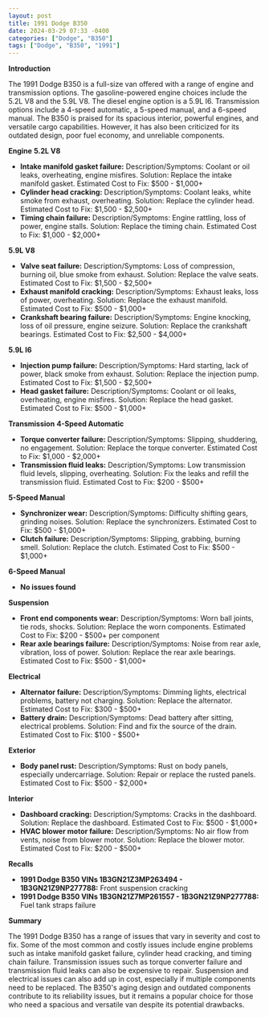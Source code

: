 ```yaml
---
layout: post
title: 1991 Dodge B350
date: 2024-03-29 07:33 -0400
categories: ["Dodge", "B350"]
tags: ["Dodge", "B350", "1991"]
---
```

**Introduction**

The 1991 Dodge B350 is a full-size van offered with a range of engine and transmission options. The gasoline-powered engine choices include the 5.2L V8 and the 5.9L V8. The diesel engine option is a 5.9L I6. Transmission options include a 4-speed automatic, a 5-speed manual, and a 6-speed manual. The B350 is praised for its spacious interior, powerful engines, and versatile cargo capabilities. However, it has also been criticized for its outdated design, poor fuel economy, and unreliable components.

**Engine**
**5.2L V8**

* **Intake manifold gasket failure:** Description/Symptoms: Coolant or oil leaks, overheating, engine misfires. Solution: Replace the intake manifold gasket. Estimated Cost to Fix: $500 - $1,000+
* **Cylinder head cracking:** Description/Symptoms: Coolant leaks, white smoke from exhaust, overheating. Solution: Replace the cylinder head. Estimated Cost to Fix: $1,500 - $2,500+
* **Timing chain failure:** Description/Symptoms: Engine rattling, loss of power, engine stalls. Solution: Replace the timing chain. Estimated Cost to Fix: $1,000 - $2,000+

**5.9L V8**

* **Valve seat failure:** Description/Symptoms: Loss of compression, burning oil, blue smoke from exhaust. Solution: Replace the valve seats. Estimated Cost to Fix: $1,500 - $2,500+
* **Exhaust manifold cracking:** Description/Symptoms: Exhaust leaks, loss of power, overheating. Solution: Replace the exhaust manifold. Estimated Cost to Fix: $500 - $1,000+
* **Crankshaft bearing failure:** Description/Symptoms: Engine knocking, loss of oil pressure, engine seizure. Solution: Replace the crankshaft bearings. Estimated Cost to Fix: $2,500 - $4,000+

**5.9L I6**

* **Injection pump failure:** Description/Symptoms: Hard starting, lack of power, black smoke from exhaust. Solution: Replace the injection pump. Estimated Cost to Fix: $1,500 - $2,500+
* **Head gasket failure:** Description/Symptoms: Coolant or oil leaks, overheating, engine misfires. Solution: Replace the head gasket. Estimated Cost to Fix: $500 - $1,000+

**Transmission**
**4-Speed Automatic**

* **Torque converter failure:** Description/Symptoms: Slipping, shuddering, no engagement. Solution: Replace the torque converter. Estimated Cost to Fix: $1,000 - $2,000+
* **Transmission fluid leaks:** Description/Symptoms: Low transmission fluid levels, slipping, overheating. Solution: Fix the leaks and refill the transmission fluid. Estimated Cost to Fix: $200 - $500+

**5-Speed Manual**

* **Synchronizer wear:** Description/Symptoms: Difficulty shifting gears, grinding noises. Solution: Replace the synchronizers. Estimated Cost to Fix: $500 - $1,000+
* **Clutch failure:** Description/Symptoms: Slipping, grabbing, burning smell. Solution: Replace the clutch. Estimated Cost to Fix: $500 - $1,000+

**6-Speed Manual**

* **No issues found**

**Suspension**

* **Front end components wear:** Description/Symptoms: Worn ball joints, tie rods, shocks. Solution: Replace the worn components. Estimated Cost to Fix: $200 - $500+ per component
* **Rear axle bearings failure:** Description/Symptoms: Noise from rear axle, vibration, loss of power. Solution: Replace the rear axle bearings. Estimated Cost to Fix: $500 - $1,000+

**Electrical**

* **Alternator failure:** Description/Symptoms: Dimming lights, electrical problems, battery not charging. Solution: Replace the alternator. Estimated Cost to Fix: $300 - $500+
* **Battery drain:** Description/Symptoms: Dead battery after sitting, electrical problems. Solution: Find and fix the source of the drain. Estimated Cost to Fix: $100 - $500+

**Exterior**

* **Body panel rust:** Description/Symptoms: Rust on body panels, especially undercarriage. Solution: Repair or replace the rusted panels. Estimated Cost to Fix: $500 - $2,000+

**Interior**

* **Dashboard cracking:** Description/Symptoms: Cracks in the dashboard. Solution: Replace the dashboard. Estimated Cost to Fix: $500 - $1,000+
* **HVAC blower motor failure:** Description/Symptoms: No air flow from vents, noise from blower motor. Solution: Replace the blower motor. Estimated Cost to Fix: $200 - $500+

**Recalls**

* **1991 Dodge B350 VINs 1B3GN21Z3MP263494 - 1B3GN21Z9NP277788:** Front suspension cracking
* **1991 Dodge B350 VINs 1B3GN21Z7MP261557 - 1B3GN21Z9NP277788:** Fuel tank straps failure

**Summary**

The 1991 Dodge B350 has a range of issues that vary in severity and cost to fix. Some of the most common and costly issues include engine problems such as intake manifold gasket failure, cylinder head cracking, and timing chain failure. Transmission issues such as torque converter failure and transmission fluid leaks can also be expensive to repair. Suspension and electrical issues can also add up in cost, especially if multiple components need to be replaced. The B350's aging design and outdated components contribute to its reliability issues, but it remains a popular choice for those who need a spacious and versatile van despite its potential drawbacks.
